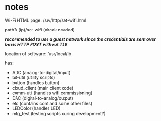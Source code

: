 # notes

Wi-Fi HTML page: /srv/http/set-wifi.html

path?: (ip)/set-wifi (check needed)

***recommended to use a guest network since the credentials are sent over basic HTTP POST without TLS***

location of software: /usr/local/lb

has:
- ADC (analog-to-digital/input)
- bit-util (utility scripts)
- button (handles button)
- cloud_client (main client code)
- comm-util (handles wifi commissioning)
- DAC (digital-to-analog/output)
- etc (contains conf and some other files)
- LEDColor (handles LED)
- mfg_test (testing scripts during development?)
